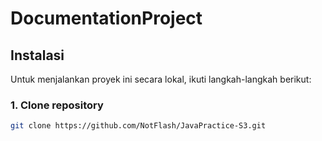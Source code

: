 # DocumentationProject

## Instalasi
Untuk menjalankan proyek ini secara lokal, ikuti langkah-langkah berikut:

### 1. Clone repository
```bash
git clone https://github.com/NotFlash/JavaPractice-S3.git
